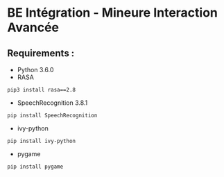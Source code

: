 # BE Intégration - Mineure Interaction Avancée

## Requirements :
- Python 3.6.0
- RASA
```
pip3 install rasa==2.8
```
- SpeechRecognition 3.8.1
```
pip install SpeechRecognition
```
- ivy-python
```
pip install ivy-python
```
- pygame
```
pip install pygame
```